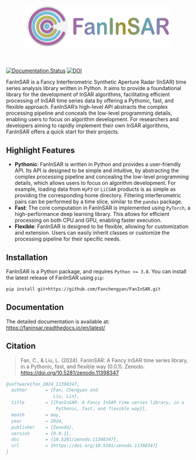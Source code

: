 <h1 align="center">
<img src="https://raw.githubusercontent.com/Fanchengyan/FanInSAR/main/docs/source/_static/logo/logo.svg" width="400">
</h1><br>

[![Documentation Status](https://readthedocs.org/projects/faninsar/badge/?version=latest)](https://faninsar.readthedocs.io/en/latest/?badge=latest) [![DOI](https://zenodo.org/badge/DOI/10.5281/zenodo.11398347.svg)](https://doi.org/10.5281/zenodo.11398347)

FanInSAR is a Fancy Interferometric Synthetic Aperture Radar (InSAR) time series analysis library written in Python. It aims to provide a foundational library for the development of InSAR algorithms, facilitating efficient processing of InSAR time series data by offering a Pythonic, fast, and flexible approach. FanInSAR’s high-level API abstracts the complex processing pipeline and conceals the low-level programming details, enabling users to focus on algorithm development. For researchers and developers aiming to rapidly implement their own InSAR algorithms, FanInSAR offers a quick start for their projects.


## Highlight Features

- **Pythonic**: FanInSAR is written in Python and provides a user-friendly API. Its API is designed to be simple and intuitive, by abstracting the complex processing pipeline and concealing the low-level programming details, which allows users to focus on algorithm development. For example, loading data from ``HyP3`` or ``LiCSAR`` products is as simple as providing the corresponding home directory. Filtering interferometric pairs can be performed by a time slice, similar to the ``pandas`` package. 
- **Fast**: The core computation in FanInSAR is implemented using ``PyTorch``, a high-performance deep learning library. This allows for efficient processing on both CPU and GPU, enabling faster execution.
- **Flexible**: FanInSAR is designed to be flexible, allowing for customization and extension. Users can easily inherit classes or customize the processing pipeline for their specific needs.

## Installation 

FanInSAR is a Python package, and requires ``Python >= 3.8``. You can install the latest release of FanInSAR using ``pip``:

```bash
pip install git+https://github.com/Fanchengyan/FanInSAR.git
```

## Documentation

The detailed documentation is available at: <https://faninsar.readthedocs.io/en/latest/>

## Citation

> Fan, C., & Liu, L. (2024). FanInSAR: A Fancy InSAR time series library, in a Pythonic, fast, and flexible way (0.0.1). Zenodo. https://doi.org/10.5281/zenodo.11398347

```bib
@software{fan_2024_11398347,
  author       = {Fan, Chengyan and
                  Liu, Lin},
  title        = {{FanInSAR: A Fancy InSAR time series library, in a 
                   Pythonic, fast, and flexible way}},
  month        = may,
  year         = 2024,
  publisher    = {Zenodo},
  version      = {0.0.1},
  doi          = {10.5281/zenodo.11398347},
  url          = {https://doi.org/10.5281/zenodo.11398347}
}
```

